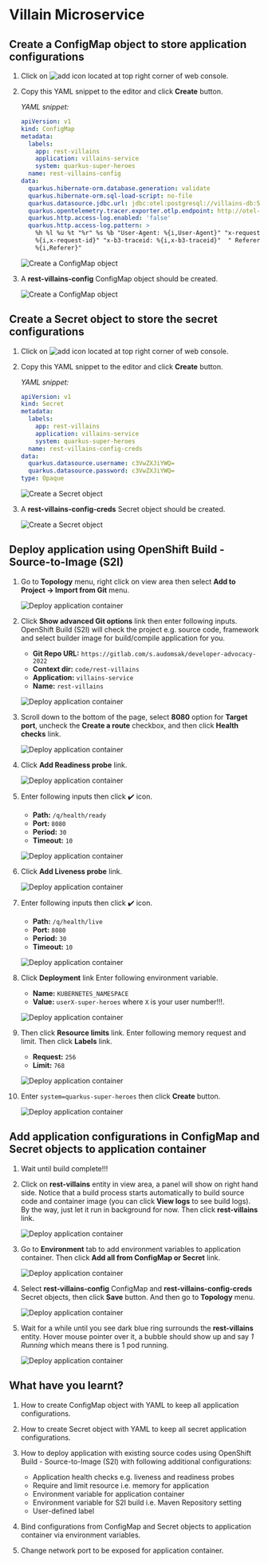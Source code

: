 # Villain Microservice

## Create a ConfigMap object to store application configurations

1. Click on ![add](image/add-icon.png) icon located at top right corner of web console.

2. Copy this YAML snippet to the editor and click **Create** button.

   _YAML snippet:_

   ```yaml
   apiVersion: v1
   kind: ConfigMap
   metadata:
     labels:
       app: rest-villains
       application: villains-service
       system: quarkus-super-heroes
     name: rest-villains-config
   data:
     quarkus.hibernate-orm.database.generation: validate
     quarkus.hibernate-orm.sql-load-script: no-file
     quarkus.datasource.jdbc.url: jdbc:otel:postgresql://villains-db:5432/villains_database
     quarkus.opentelemetry.tracer.exporter.otlp.endpoint: http://otel-collector:4317
     quarkus.http.access-log.enabled: 'false'
     quarkus.http.access-log.pattern: >
       %h %l %u %t "%r" %s %b "User-Agent: %{i,User-Agent}" "x-request-id:
       %{i,x-request-id}" "x-b3-traceid: %{i,x-b3-traceid}"  " Referer:
       %{i,Referer}"
   ```

   ![Create a ConfigMap object](image/villain-microservice/deploy-1.png)

3. A **rest-villains-config** ConfigMap object should be created.

   ![Create a ConfigMap object](image/villain-microservice/deploy-2.png)

## Create a Secret object to store the secret configurations

1. Click on ![add](image/add-icon.png) icon located at top right corner of web console.

2. Copy this YAML snippet to the editor and click **Create** button.

   _YAML snippet:_

   ```yaml
   apiVersion: v1
   kind: Secret
   metadata:
     labels:
       app: rest-villains
       application: villains-service
       system: quarkus-super-heroes
     name: rest-villains-config-creds
   data:
     quarkus.datasource.username: c3VwZXJiYWQ=
     quarkus.datasource.password: c3VwZXJiYWQ=
   type: Opaque
   ```

   ![Create a Secret object](image/villain-microservice/deploy-3.png)

3. A **rest-villains-config-creds** Secret object should be created.

   ![Create a Secret object](image/villain-microservice/deploy-4.png)

## Deploy application using OpenShift Build - Source-to-Image (S2I)

1. Go to **Topology** menu, right click on view area then select **Add to Project -> Import from Git** menu.

   ![Deploy application container](image/villain-microservice/deploy-5.png)

2. Click **Show advanced Git options** link then enter following inputs. OpenShift Build (S2I) will check the project e.g. source code, framework and select builder image for build/compile application for you.

   - **Git Repo URL:** `https://gitlab.com/s.audomsak/developer-advocacy-2022`
   - **Context dir:** `code/rest-villains`
   - **Application:** `villains-service`
   - **Name:** `rest-villains`

   ![Deploy application container](image/villain-microservice/deploy-6.png)

3. Scroll down to the bottom of the page, select **8080** option for **Target port**, uncheck the **Create a route** checkbox, and then click **Health checks** link.

   ![Deploy application container](image/villain-microservice/deploy-7.png)

4. Click **Add Readiness probe** link.

   ![Deploy application container](image/villain-microservice/deploy-8.png)

5. Enter following inputs then click :heavy_check_mark: icon.

   - **Path:** `/q/health/ready`
   - **Port:** `8080`
   - **Period:** `30`
   - **Timeout:** `10`

   ![Deploy application container](image/villain-microservice/deploy-9.png)

6. Click **Add Liveness probe** link.

   ![Deploy application container](image/villain-microservice/deploy-10.png)

7. Enter following inputs then click :heavy_check_mark: icon.

   - **Path:** `/q/health/live`
   - **Port:** `8080`
   - **Period:** `30`
   - **Timeout:** `10`

   ![Deploy application container](image/villain-microservice/deploy-11.png)

8. Click  **Deployment** link Enter following environment variable.

    - **Name:** `KUBERNETES_NAMESPACE`
    - **Value:** `userX-super-heroes` where `X` is your user number!!!.

    ![Deploy application container](image/villain-microservice/deploy-14.png)

9.  Then click **Resource limits** link. Enter following memory request and limit. Then click **Labels** link.

    - **Request:** `256`
    - **Limit:** `768`

    ![Deploy application container](image/villain-microservice/deploy-15.png)

10. Enter `system=quarkus-super-heroes` then click **Create** button.

    ![Deploy application container](image/villain-microservice/deploy-16.png)

## Add application configurations in ConfigMap and Secret objects to application container

1. Wait until build complete!!!
2. Click on **rest-villains** entity in view area, a panel will show on right hand side. Notice that a build process starts automatically to build source code and container image (you can click **View logs** to see build logs). By the way, just let it run in background for now. Then click **rest-villains** link.

   ![Deploy application container](image/villain-microservice/deploy-17.png)

3. Go to **Environment** tab to add environment variables to application container. Then click **Add all from ConfigMap or Secret** link.

   ![Deploy application container](image/villain-microservice/deploy-18.png)

4. Select **rest-villains-config** ConfigMap and **rest-villains-config-creds** Secret objects, then click **Save** button. And then go to **Topology** menu.

   ![Deploy application container](image/villain-microservice/deploy-19.png)

5. Wait for a while until you see dark blue ring surrounds the **rest-villains** entity. Hover mouse pointer over it, a bubble should show up and say _1 Running_ which means there is 1 pod running.

   ![Deploy application container](image/villain-microservice/deploy-23.png)

## What have you learnt?

1. How to create ConfigMap object with YAML to keep all application configurations.

2. How to create Secret object with YAML to keep all secret application configurations.

3. How to deploy application with existing source codes using OpenShift Build - Source-to-Image (S2I) with following additional configurations:

   - Application health checks e.g. liveness and readiness probes
   - Require and limit resource i.e. memory for application
   - Environment variable for application container
   - Environment variable for S2I build i.e. Maven Repository setting
   - User-defined label

4. Bind configurations from ConfigMap and Secret objects to application container via environment variables.
5. Change network port to be exposed for application container.
